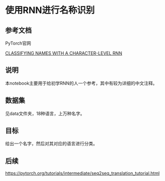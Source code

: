 # 使用RNN进行名称识别

## 参考文档

PyTorch官网

[CLASSIFYING NAMES WITH A CHARACTER-LEVEL RNN](https://pytorch.org/tutorials/intermediate/char_rnn_classification_tutorial.html#classifying-names-with-a-character-level-rnn)

## 说明

本notebook主要用于给初学RNN的人一个参考，其中有较为详细的中文注释。

## 数据集

见data文件夹，18种语言，上万种名字。

## 目标

给出一个名字，然后对其对应的语言进行分类。

## 后续

https://pytorch.org/tutorials/intermediate/seq2seq_translation_tutorial.html